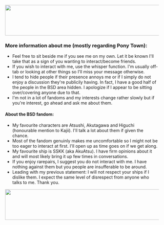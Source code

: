 <p align="center">
  <img width="800" height="100" src="https://64.media.tumblr.com/06c4fd6a5bb2b3ce6de334e11437652a/d5fb3c05e7c3fccc-0e/s2048x3072/4586a247504711cb992132ff0022b6c7e6626151.pnj">
</p>

### More information about me (mostly regarding Pony Town):
+ Feel free to sit beside me if you see me on my own. Let it be known I'll take that as a sign of you wanting to interact/become friends.
+ If you wish to interact with me, use the whisper function. I'm usually off-tab or looking at other things so I'll miss your message otherwise.
+ I tend to hide people if their presence annoys me or if I simply do not enjoy a discussion they're publicily having. In fact, I have a good half of the people in the BSD area hidden. I apologize if I appear to be sitting over/covering anyone due to that.
+ I'm not in a lot of fandoms and my interests change rather slowly but if you're interest, go ahead and ask me about them.

#### About the BSD fandom:
+ My favourite characters are Atsushi, Akutagawa and Higuchi (honourable mention to Kajii). I'll talk a lot about them if given the chance. 
+ Most of the fandom genuinly makes me uncomfortable so I might not be too eager to interact at first. I'll open up as time goes on if we get along.
+ My favourite ship is SSKK (aka AkuAtsu). I have firm opinions about it and will most likely bring it up few times in conversations.
+ If you enjoy rarepairs, I suggest you do not interact with me. I have nothing against them but you people are insufferable to be around. 
+ Leading with my previous statement: I will not respect your ships if I dislike them. I expect the same level of disrespect from anyone who talks to me. Thank you.

<p align="center">
  <img width="1000" height="100" src="https://64.media.tumblr.com/6786eaec9c7c2e633934506ff6ab0ab5/d5fb3c05e7c3fccc-a1/s2048x3072/f42de9d4842e7a80e775aa12c7fc1b195f7eb397.pnj">
</p>
